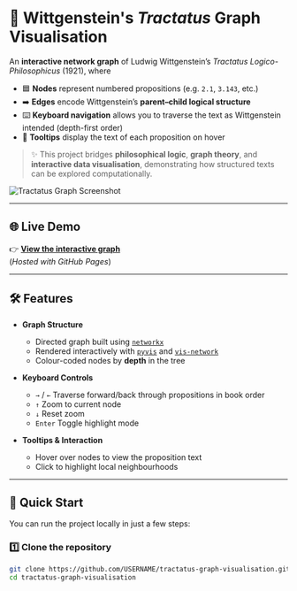 # 🧠 Wittgenstein's *Tractatus* Graph Visualisation

An **interactive network graph** of Ludwig Wittgenstein’s *Tractatus Logico-Philosophicus* (1921), where  
- 🟦 **Nodes** represent numbered propositions (e.g. `2.1`, `3.143`, etc.)  
- ➡️ **Edges** encode Wittgenstein’s **parent–child logical structure**  
- ⌨️ **Keyboard navigation** allows you to traverse the text as Wittgenstein intended (depth-first order)  
- 💬 **Tooltips** display the text of each proposition on hover

> ✨ This project bridges **philosophical logic**, **graph theory**, and **interactive data visualisation**, demonstrating how structured texts can be explored computationally.

![Tractatus Graph Screenshot](./docs/screenshot.png)

---

## 🌐 Live Demo

👉 **[View the interactive graph](https://USERNAME.github.io/tractatus-graph-visualisation/tractatus_network2.html)**  
(*Hosted with GitHub Pages*)

---

## 🛠️ Features

- **Graph Structure**
  - Directed graph built using [`networkx`](https://networkx.org/)
  - Rendered interactively with [`pyvis`](https://pyvis.readthedocs.io/en/latest/) and [`vis-network`](https://visjs.github.io/vis-network/)
  - Colour-coded nodes by **depth** in the tree

- **Keyboard Controls**
  - `→` / `←` Traverse forward/back through propositions in book order  
  - `↑` Zoom to current node  
  - `↓` Reset zoom  
  - `Enter` Toggle highlight mode  

- **Tooltips & Interaction**
  - Hover over nodes to view the proposition text
  - Click to highlight local neighbourhoods

---

## 🧪 Quick Start

You can run the project locally in just a few steps:

### 1️⃣ Clone the repository
```bash
git clone https://github.com/USERNAME/tractatus-graph-visualisation.git
cd tractatus-graph-visualisation
